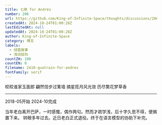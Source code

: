 ```yaml
---
title: 七绝 for Andrés
number: 206
url: https://github.com/King-of-Infinite-Space/thoughts/discussions/206
createdAt: 2024-10-24T01:00:28Z
lastEditedAt: null
updatedAt: 2024-10-24T01:00:28Z
author: King-of-Infinite-Space
category: 博文
labels:
  - 绿茵故事
  - 浅词拙句
countZH: 100
countEN: 0
filename: 2410-quatrain-for-andres
fontFamily: serif
---
```


<!-- _filename: 2410-quatrain-for-andres -->
<!-- _title: 七绝 for Andrés -->

皎皎谁家玉面郎
翩然信步过篱墙
摘星揽月风光敛
历尽繁花梦草香

<!-- 摘星揽月终谦逊 -->

<!--
仄仄平平仄仄平，
平平仄仄仄平平。
平平仄仄平平仄，
仄仄平平仄仄平。
-->

---

2018-05开始
2024-10完成

当年老白离开巴萨，一时感慨，偶作两句。然而才疏学浅，后十字久思不得，便搁置下来。
转眼多年过去。近日老白正式退役。终于在语言模型的协助下补完。

<!--
「皎皎白驹，在彼空谷。生刍一束，其人如玉。毋金玉尔音，而有遐心。」
《诗经·小雅·白驹》
-->

<img src="https://count.lnfinite.space/post/2410-quatrain-for-andres.svg?plus=1" width="0" height="0"/>